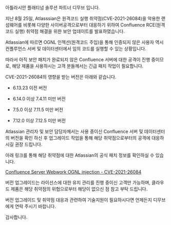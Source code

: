 
아틀라시안 플래티넘 솔루션 파트너 디무브 입니다.

지난 8월 25일, Atlasssian은 원격코드 실행 취약점(CVE-2021-26084)을 악용한 랜섬웨어를 비롯해 다양한 사이버공격으로부터 대응하기 위하여 Confluence RCE(원격 코드 실행) 취약점 해결을 위한 보안 업데이트를 발표하였습니다.

Atlassian에 따르면 OGNL 인젝션(원격코드 주입)을 통해 인증되지 않은 사용자 역시 컨플루언스 서버 및 데이터센터에서 임의 코드를 실행할 수 있는 상황입니다.

따라서 아직 보안 패치가 완료되지 않은 Confluence 서버에 대한 공격이 진행 중이므로, 해당 제품을 사용하시는 고객 분들께서는 긴급 패치 작업이 필요합니다.

CVE-2021-26084의 영향을 받는 버전은 아래와 같습니다.

-   6.13.23 이전 버전
    
-   6.14.0 이상 7.4.11 미만 버전
    
-   7.5.0 이상 7.11.5 미만 버전
    
-   7.12.0 이상 7.12.5 미만 버전
    

Atlassian 관리자 및 보안 담당자께서는 사용 중이신 Confluence 서버 및 데이터센터의 버전을 확인 하신 후 업그레이드 작업을 통해 해당 취약점으로부터의 공격에 대응하시길 권장 드립니다.

아래 링크를 통해 해당 취약점에 대한 Atlassian의 공식 패치 정보를 확인하실 수 있습니다.

[Confluence Server Webwork OGNL injection - CVE-2021-26084](https://jira.atlassian.com/browse/CONFSERVER-67940?error=login_required&error_description=Login+required&state=44bb4091-3e97-43fc-ba0b-9b0886a7357b "https://jira.atlassian.com/browse/CONFSERVER-67940?error=login_required&error_description=Login+required&state=44bb4091-3e97-43fc-ba0b-9b0886a7357b")

버전 업그레이드는 라이선스에 대한 유지 관리를 진행 중이신 고객만 가능하며, 클라우드 제품은 해당 취약점의 위협으로부터 해당이 없으신 점 참고 부탁 드립니다.

버전 업그레이드 및 취약점 대응과 관련하여 기술지원이 필요하시다면 언제든지 디무브에게 연락 주시기 바랍니다.

감사합니다.
<!--stackedit_data:
eyJoaXN0b3J5IjpbNjY2OTYzMDYzXX0=
-->